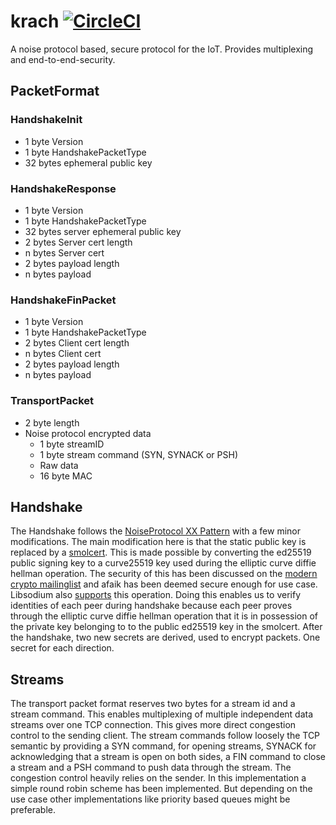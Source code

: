 # krach [![CircleCI](https://circleci.com/gh/connctd/krach.svg?style=svg&circle-token=b0961925919f150e25c3148e6b8e5ba4e8ff4ab7)](https://circleci.com/gh/connctd/krach)

A noise protocol based, secure protocol for the IoT. Provides multiplexing and end-to-end-security.

## PacketFormat

### HandshakeInit
* 1 byte Version
* 1 byte HandshakePacketType
* 32 bytes ephemeral public key

### HandshakeResponse

* 1 byte Version
* 1 byte HandshakePacketType
* 32 bytes server ephemeral public key
* 2 bytes Server cert length
* n bytes Server cert
* 2 bytes payload length
* n bytes payload

### HandshakeFinPacket

* 1 byte Version
* 1 byte HandshakePacketType
* 2 bytes Client cert length
* n bytes Client cert
* 2 bytes payload length
* n bytes payload

### TransportPacket

* 2 byte length
* Noise protocol encrypted data
  * 1 byte streamID
  * 1 byte stream command (SYN, SYNACK or PSH)
  * Raw data
  * 16 byte MAC

## Handshake

The Handshake follows the [NoiseProtocol XX Pattern](http://www.noiseprotocol.org/noise.html#handshake-patterns)
with a few minor modifications. The main modification here is that the static public key is replaced
by a [smolcert](https://github.com/smolcert). This is made possible by converting the ed25519 public signing key
to a curve25519 key used during the elliptic curve diffie hellman operation. The security of this has been discussed
on the [modern crypto mailinglist](https://moderncrypto.org/mail-archive/curves/2014/000293.html) and afaik has been
deemed secure enough for use case. Libsodium also 
[supports](https://libsodium.gitbook.io/doc/advanced/ed25519-curve25519) this operation.
Doing this enables us to verify identities of each peer during handshake because each peer proves through
the elliptic curve diffie hellman operation that it is in possession of the private key belonging to to the
public ed25519 key in the smolcert.
After the handshake, two new secrets are derived, used to encrypt packets. One secret for each direction.

## Streams

The transport packet format reserves two bytes for a stream id and a stream command. This enables
multiplexing of multiple independent data streams over one TCP connection. This gives more direct
congestion control to the sending client.
The stream commands follow loosely the TCP semantic by providing a SYN command, for opening streams,
SYNACK for acknowledging that a stream is open on both sides, a FIN command to close a stream and
a PSH command to push data through the stream.
The congestion control heavily relies on the sender. In this implementation a simple round robin scheme
has been implemented. But depending on the use case other implementations like priority based queues 
might be preferable.

